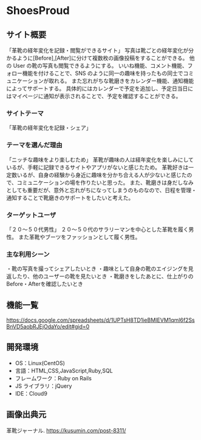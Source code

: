 # ShoesProud

## サイト概要

「革靴の経年変化を記録・閲覧ができるサイト」
写真は靴ごとの経年変化が分かるように[Before],[After]に分けて複数枚の画像投稿をすることができる。
他の User の靴の写真も閲覧できるようにする。
いいね機能、コメント機能、フォロー機能を付けることで、SNS のように同一の趣味を持ったもの同士でコミュニケーションが取れる。
また忘れがちな靴磨きをカレンダー機能、通知機能によってサポートする。
具体的にはカレンダーで予定を追加し、予定日当日にはマイページに通知が表示されることで、予定を確認することができる。

### サイトテーマ

「革靴の経年変化を記録・シェア」

### テーマを選んだ理由

「ニッチな趣味をより楽しむため」
革靴が趣味の人は経年変化を楽しみにしているが、手軽に記録できるサイトやアプリがないと感じたため。
革靴好きは一定数いるが、自身の経験から身近に趣味を分かち合える人が少ないと感じたので、コミュニケーションの場を作りたいと思った。
また、靴磨きは身だしなみとしても重要だが、意外と忘れがちになってしまうのものなので、日程を管理・通知することで靴磨きのサポートをしたいと考えた。

### ターゲットユーザ

「２０～５０代男性」
２０～５０代のサラリーマンを中心とした革靴を履く男性。
また革靴やブーツをファッションとして履く男性。

### 主な利用シーン

・靴の写真を撮ってシェアしたいとき
・趣味として自身の靴のエイジングを見返したり、他のユーザーの靴を見たいとき
・靴磨きをしたあとに、仕上がりのBefore・Afterを確認したいとき

## 機能一覧

<https://docs.google.com/spreadsheets/d/1UPTsH8TD1ieBMIEVM1qml6f2SsBnVD5aobRJEjOdaYo/edit#gid=0>

## 開発環境

- OS：Linux(CentOS)
- 言語：HTML,CSS,JavaScript,Ruby,SQL
- フレームワーク：Ruby on Rails
- JS ライブラリ：jQuery
- IDE：Cloud9

## 画像出典元

革靴ジャーナル.
https://kusumin.com/post-8311/


